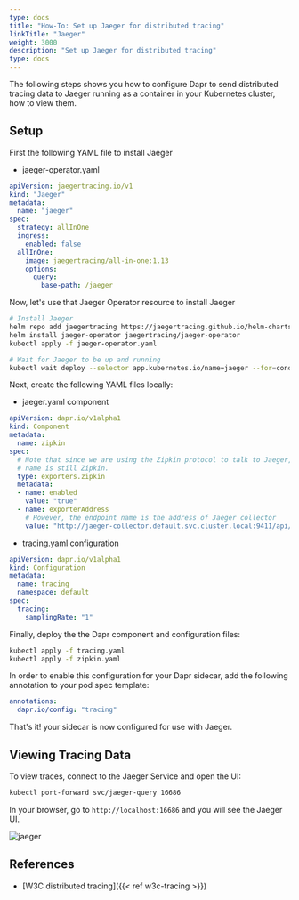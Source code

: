```yaml
---
type: docs
title: "How-To: Set up Jaeger for distributed tracing"
linkTitle: "Jaeger"
weight: 3000
description: "Set up Jaeger for distributed tracing"
type: docs
---
```


The following steps shows you how to configure Dapr to send distributed tracing data to Jaeger running as a container in your Kubernetes cluster, how to view them.

## Setup

First the following YAML file to install Jaeger
* jaeger-operator.yaml
```yaml
apiVersion: jaegertracing.io/v1
kind: "Jaeger"
metadata:
  name: "jaeger"
spec:
  strategy: allInOne
  ingress:
    enabled: false
  allInOne:
    image: jaegertracing/all-in-one:1.13
    options:
      query:
        base-path: /jaeger
```

Now, let's use that Jaeger Operator resource to install Jaeger
```bash
# Install Jaeger
helm repo add jaegertracing https://jaegertracing.github.io/helm-charts
helm install jaeger-operator jaegertracing/jaeger-operator
kubectl apply -f jaeger-operator.yaml

# Wait for Jaeger to be up and running
kubectl wait deploy --selector app.kubernetes.io/name=jaeger --for=condition=available
```

Next, create the following YAML files locally:

* jaeger.yaml component

```yaml
apiVersion: dapr.io/v1alpha1
kind: Component
metadata:
  name: zipkin
spec:
  # Note that since we are using the Zipkin protocol to talk to Jaeger, the component
  # name is still Zipkin.
  type: exporters.zipkin
  metadata:
  - name: enabled
    value: "true"
  - name: exporterAddress
    # However, the endpoint name is the address of Jaeger collector
    value: "http://jaeger-collector.default.svc.cluster.local:9411/api/v2/spans"
```

* tracing.yaml configuration

```yaml
apiVersion: dapr.io/v1alpha1
kind: Configuration
metadata:
  name: tracing
  namespace: default
spec:
  tracing:
    samplingRate: "1"
```

Finally, deploy the the Dapr component and configuration files:

```bash
kubectl apply -f tracing.yaml
kubectl apply -f zipkin.yaml
```

In order to enable this configuration for your Dapr sidecar, add the following annotation to your pod spec template:

```yml
annotations:
  dapr.io/config: "tracing"
```

That's it! your sidecar is now configured for use with Jaeger.

## Viewing Tracing Data

To view traces, connect to the Jaeger Service and open the UI:

```bash
kubectl port-forward svc/jaeger-query 16686
```

In your browser, go to `http://localhost:16686` and you will see the Jaeger UI.

![jaeger](/images/jaeger_ui.png)

## References
- [W3C distributed tracing]({{< ref w3c-tracing >}})
